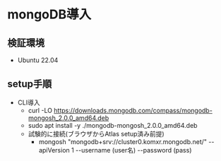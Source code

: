 # mongoDB導入

## 検証環境

- Ubuntu 22.04

## setup手順

- CLI導入
  - curl -LO https://downloads.mongodb.com/compass/mongodb-mongosh_2.0.0_amd64.deb
  - sudo apt install -y ./mongodb-mongosh_2.0.0_amd64.deb
  - 試験的に接続(ブラウザからAtlas setup済み前提)
    - mongosh "mongodb+srv://cluster0.komxr.mongodb.net/" --apiVersion 1 --username (user名) --password (pass)
